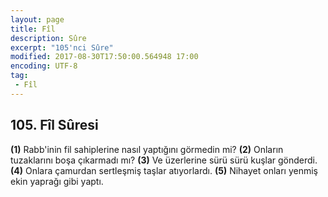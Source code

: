 ```yaml
---
layout: page
title: Fîl
description: Sûre
excerpt: "105'nci Sûre"
modified: 2017-08-30T17:50:00.564948 17:00
encoding: UTF-8
tag: 
 - Fîl
---
```


## 105. Fîl Sûresi

**(1)** Rabb'inin fil sahiplerine nasıl yaptığını görmedin mi?
**(2)** Onların tuzaklarını boşa çıkarmadı mı?
**(3)** Ve üzerlerine sürü sürü kuşlar gönderdi.
**(4)** Onlara çamurdan sertleşmiş taşlar atıyorlardı.
**(5)** Nihayet onları yenmiş ekin yaprağı gibi yaptı.
